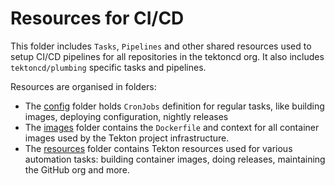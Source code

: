 # Resources for CI/CD

This folder includes `Tasks`, `Pipelines` and other shared resources used to
setup CI/CD pipelines for all repositories in the tektoncd org. It also
includes `tektoncd/plumbing` specific tasks and pipelines.

Resources are organised in folders:
- The [config](config/README.md) folder holds `CronJobs` definition for regular
  tasks, like building images, deploying configuration, nightly releases
- The [images](images/README.md) folder contains the `Dockerfile` and context for
  all container images used by the Tekton project infrastructure.
- The [resources](resources/README.md) folder contains Tekton resources used for
  various automation tasks: building container images, doing releases,
  maintaining the GitHub org and more.
